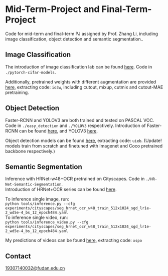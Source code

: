 # Mid-Term-Project and Final-Term-Project
Code for mid-term and final-term PJ assigned by Prof. Zhang Li, including image classification, object detection and semantic segmentation.. 

## Image Classification
The introduction of image classification lab can be found [here](https://github.com/Evergreen0929/Mid-Term-Project/tree/main/pytorch-cifar-models). Code in `./pytorch-cifar-models`.

Additionally, pretrained weights with different augmentation are provided [here](https://pan.baidu.com/s/1FDBt87OKZ3mL3Y8YcbnnKw), extracting code: `io3w`, including cutout, mixup, cutmix and cutout-MAE pretraining.

## Object Detection
Faster-RCNN and YOLOV3 are both trained and tested on PASCAL VOC. Code in `./easy_detection` and `./YOLOV3` respectively.
Introduction of Faster-RCNN can be found [here](https://github.com/misads/easy_detection/blob/master/_assets/_docs/get_started.md), and YOLOV3 [here](https://github.com/Evergreen0929/Mid-Term-Project/tree/main/YOLOV3).

Object detection models can be found [here](https://pan.baidu.com/s/1EGOhBNv_k0YCE1qE187cBw), extracting code: `uieb`. (Update! models train from scratch and finetuned with Imagenet and Coco pretrained backbone respectively.)

## Semantic Segmentation
Inference with HRNet-w48+OCR pretrained on Cityscapes. Code in `./HR-Net-Semantic-Segmentation`.  
Introduction of HRNet+OCR series can be found [here](https://github.com/Evergreen0929/Mid-Term-Project/tree/main/HR-Net-Semantic-Segmentation).

To inference single image, run:   
`python tools/inference.py --cfg experiments/cityscapes/seg_hrnet_ocr_w48_train_512x1024_sgd_lr1e-2_wd5e-4_bs_12_epoch484.yaml`  
To inference single video, run:   
`python tools/inference_video.py --cfg experiments/cityscapes/seg_hrnet_ocr_w48_train_512x1024_sgd_lr1e-2_wd5e-4_bs_12_epoch484.yaml` 

My predictions of videos can be found [here](https://pan.baidu.com/s/1lj2LKDb_wQwbPeEEUDwjrQ), extracting code: `xspo`  

## Contact
19307140032@fudan.edu.cn
